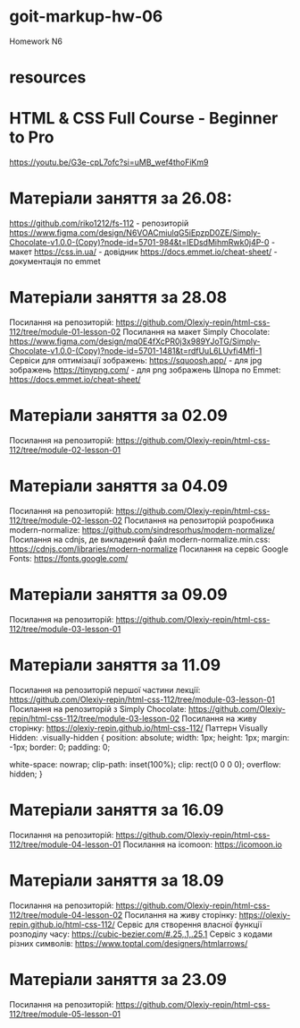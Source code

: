 # goit-markup-hw-06

Homework N6

# resources

# HTML & CSS Full Course - Beginner to Pro

https://youtu.be/G3e-cpL7ofc?si=uMB_wef4thoFiKm9

# Матеріали заняття за 26.08:

https://github.com/riko1212/fs-112 - репозиторій
https://www.figma.com/design/N6VOACmiulqG5iEpzpD0ZE/Simply-Chocolate-v1.0.0-(Copy)?node-id=5701-984&t=IEDsdMihmRwk0j4P-0 -
макет https://css.in.ua/ - довідник https://docs.emmet.io/cheat-sheet/ -
документація по emmet

# Матеріали заняття за 28.08

Посилання на репозиторій:
https://github.com/Olexiy-repin/html-css-112/tree/module-01-lesson-02 Посилання
на макет Simply Chocolate:
https://www.figma.com/design/mq0E4fXcPR0j3x989YJoTG/Simply-Chocolate-v1.0.0-(Copy)?node-id=5701-1481&t=rdfUuL6LUvfi4MfI-1
Сервіси для оптимізації зображень: https://squoosh.app/ - для jpg зображень
https://tinypng.com/ - для png зображень Шпора по Emmet:
https://docs.emmet.io/cheat-sheet/

# Матеріали заняття за 02.09

Посилання на репозиторій:
https://github.com/Olexiy-repin/html-css-112/tree/module-02-lesson-01

# Матеріали заняття за 04.09

Посилання на репозиторій:
https://github.com/Olexiy-repin/html-css-112/tree/module-02-lesson-02 Посилання
на репозиторій розробника modern-normalize:
https://github.com/sindresorhus/modern-normalize/ Посилання на cdnjs, де
викладений файл modern-normalize.min.css:
https://cdnjs.com/libraries/modern-normalize Посилання на сервіс Google Fonts:
https://fonts.google.com/

# Матеріали заняття за 09.09

Посилання на репозиторій:
https://github.com/Olexiy-repin/html-css-112/tree/module-03-lesson-01

# Матеріали заняття за 11.09

Посилання на репозиторій першої частини лекції:
https://github.com/Olexiy-repin/html-css-112/tree/module-03-lesson-01 Посилання
на репозиторій з Simply Chocolate:
https://github.com/Olexiy-repin/html-css-112/tree/module-03-lesson-02 Посилання
на живу сторінку: https://olexiy-repin.github.io/html-css-112/ Паттерн Visually
Hidden: .visually-hidden { position: absolute; width: 1px; height: 1px; margin:
-1px; border: 0; padding: 0;

white-space: nowrap; clip-path: inset(100%); clip: rect(0 0 0 0); overflow:
hidden; }

# Матеріали заняття за 16.09

Посилання на репозиторій:
https://github.com/Olexiy-repin/html-css-112/tree/module-04-lesson-01
Посилання на icomoon:
https://icomoon.io

# Матеріали заняття за 18.09

Посилання на репозиторій:
https://github.com/Olexiy-repin/html-css-112/tree/module-04-lesson-02
Посилання на живу сторінку:
https://olexiy-repin.github.io/html-css-112/
Сервіс для створення власної функції розподілу часу:
https://cubic-bezier.com/#.25,.1,.25,1
Сервіс з кодами різних символів:
https://www.toptal.com/designers/htmlarrows/

# Матеріали заняття за 23.09

Посилання на репозиторій:
https://github.com/Olexiy-repin/html-css-112/tree/module-05-lesson-01
